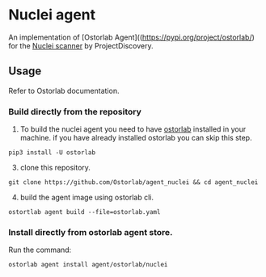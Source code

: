 
# Nuclei agent  
An implementation of [Ostorlab Agent]((https://pypi.org/project/ostorlab/) for the [Nuclei scanner](https://github.com/projectdiscovery/nuclei) by ProjectDiscovery.  

## Usage

Refer to Ostorlab documentation.

### Build directly from the repository

 1. To build the nuclei agent you need to have [ostorlab](https://pypi.org/project/ostorlab/) installed in your machine.  if you have already installed ostorlab you can skip this step.
 
`pip3 install -U ostorlab` 
 
 3. clone this repository.
 
`git clone https://github.com/Ostorlab/agent_nuclei && cd agent_nuclei `
   
 4. build the agent image using ostorlab cli.

 `ostortlab agent build --file=ostorlab.yaml`

 ### Install directly from ostorlab agent store.
 
Run the command:

`ostorlab agent install agent/ostorlab/nuclei`
